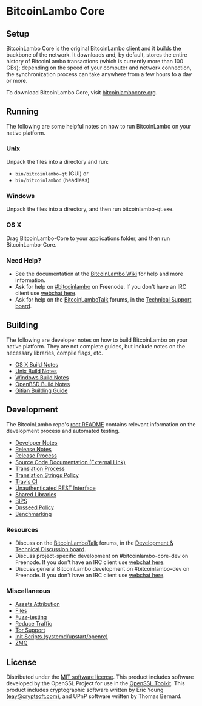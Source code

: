 BitcoinLambo Core
=============

Setup
---------------------
BitcoinLambo Core is the original BitcoinLambo client and it builds the backbone of the network. It downloads and, by default, stores the entire history of BitcoinLambo transactions (which is currently more than 100 GBs); depending on the speed of your computer and network connection, the synchronization process can take anywhere from a few hours to a day or more.

To download BitcoinLambo Core, visit [bitcoinlambocore.org](https://bitcoinlambocore.org/en/releases/).

Running
---------------------
The following are some helpful notes on how to run BitcoinLambo on your native platform.

### Unix

Unpack the files into a directory and run:

- `bin/bitcoinlambo-qt` (GUI) or
- `bin/bitcoinlambod` (headless)

### Windows

Unpack the files into a directory, and then run bitcoinlambo-qt.exe.

### OS X

Drag BitcoinLambo-Core to your applications folder, and then run BitcoinLambo-Core.

### Need Help?

* See the documentation at the [BitcoinLambo Wiki](https://en.bitcoinlambo.it/wiki/Main_Page)
for help and more information.
* Ask for help on [#bitcoinlambo](http://webchat.freenode.net?channels=bitcoinlambo) on Freenode. If you don't have an IRC client use [webchat here](http://webchat.freenode.net?channels=bitcoinlambo).
* Ask for help on the [BitcoinLamboTalk](https://bitcoinlambotalk.org/) forums, in the [Technical Support board](https://bitcoinlambotalk.org/index.php?board=4.0).

Building
---------------------
The following are developer notes on how to build BitcoinLambo on your native platform. They are not complete guides, but include notes on the necessary libraries, compile flags, etc.

- [OS X Build Notes](build-osx.md)
- [Unix Build Notes](build-unix.md)
- [Windows Build Notes](build-windows.md)
- [OpenBSD Build Notes](build-openbsd.md)
- [Gitian Building Guide](gitian-building.md)

Development
---------------------
The BitcoinLambo repo's [root README](/README.md) contains relevant information on the development process and automated testing.

- [Developer Notes](developer-notes.md)
- [Release Notes](release-notes.md)
- [Release Process](release-process.md)
- [Source Code Documentation (External Link)](https://dev.visucore.com/bitcoinlambo/doxygen/)
- [Translation Process](translation_process.md)
- [Translation Strings Policy](translation_strings_policy.md)
- [Travis CI](travis-ci.md)
- [Unauthenticated REST Interface](REST-interface.md)
- [Shared Libraries](shared-libraries.md)
- [BIPS](bips.md)
- [Dnsseed Policy](dnsseed-policy.md)
- [Benchmarking](benchmarking.md)

### Resources
* Discuss on the [BitcoinLamboTalk](https://bitcoinlambotalk.org/) forums, in the [Development & Technical Discussion board](https://bitcoinlambotalk.org/index.php?board=6.0).
* Discuss project-specific development on #bitcoinlambo-core-dev on Freenode. If you don't have an IRC client use [webchat here](http://webchat.freenode.net/?channels=bitcoinlambo-core-dev).
* Discuss general BitcoinLambo development on #bitcoinlambo-dev on Freenode. If you don't have an IRC client use [webchat here](http://webchat.freenode.net/?channels=bitcoinlambo-dev).

### Miscellaneous
- [Assets Attribution](assets-attribution.md)
- [Files](files.md)
- [Fuzz-testing](fuzzing.md)
- [Reduce Traffic](reduce-traffic.md)
- [Tor Support](tor.md)
- [Init Scripts (systemd/upstart/openrc)](init.md)
- [ZMQ](zmq.md)

License
---------------------
Distributed under the [MIT software license](/COPYING).
This product includes software developed by the OpenSSL Project for use in the [OpenSSL Toolkit](https://www.openssl.org/). This product includes
cryptographic software written by Eric Young ([eay@cryptsoft.com](mailto:eay@cryptsoft.com)), and UPnP software written by Thomas Bernard.
